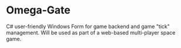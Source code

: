 Omega-Gate
==========

C# user-friendly Windows Form for game backend and game "tick" management. Will be used as part of a web-based multi-player space game.
